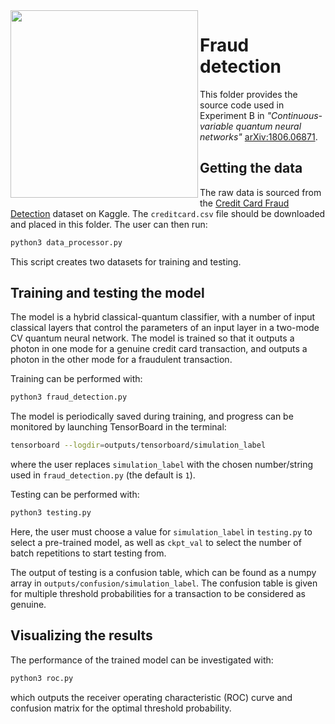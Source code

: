<img align="left" src="https://github.com/XanaduAI/quantum-neural-networks/blob/master/static/fraud_detection.png" width=300px>

# Fraud detection

This folder provides the source code used in Experiment B in *"Continuous-variable quantum neural networks"* [arXiv:1806.06871](https://arxiv.org/abs/1806.06871).

## Getting the data

The raw data is sourced from the [Credit Card Fraud Detection](https://www.kaggle.com/mlg-ulb/creditcardfraud) dataset on Kaggle. The `creditcard.csv` file should be downloaded and placed in this folder. The user can then run:
```bash
python3 data_processor.py
```
This script creates two datasets for training and testing.

## Training and testing the model

The model is a hybrid classical-quantum classifier, with a number of input classical layers that control the parameters of an input layer in a two-mode CV quantum neural network. The model is trained so that it outputs a photon in one mode for a genuine credit card transaction, and outputs a photon in the other mode for a fraudulent transaction.

Training can be performed with:
```bash
python3 fraud_detection.py
```
The model is periodically saved during training, and progress can be monitored by launching TensorBoard in the terminal:
```bash
tensorboard --logdir=outputs/tensorboard/simulation_label
```
where the user replaces `simulation_label` with the chosen number/string used in `fraud_detection.py` (the default is `1`).

Testing can be performed with:
```bash
python3 testing.py
```
Here, the user must choose a value for `simulation_label` in `testing.py` to select a pre-trained model, as well as `ckpt_val` to select the number of batch repetitions to start testing from.

The output of testing is a confusion table, which can be found as a numpy array in `outputs/confusion/simulation_label`. The confusion table is given for multiple threshold probabilities for a transaction to be considered as genuine.

## Visualizing the results

The performance of the trained model can be investigated with:
```bash
python3 roc.py
```
which outputs the receiver operating characteristic (ROC) curve and confusion matrix for the optimal threshold probability.

